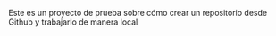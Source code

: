 Este es un proyecto de prueba sobre cómo crear un repositorio desde Github y trabajarlo de manera local